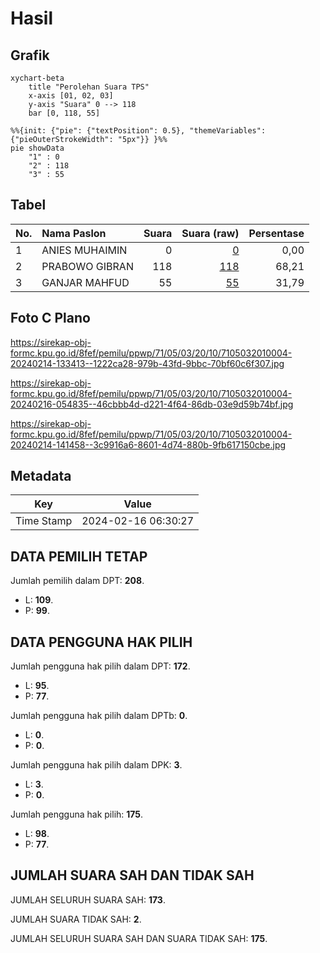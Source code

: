 # Hasil

## Grafik

```mermaid
xychart-beta
    title "Perolehan Suara TPS"
    x-axis [01, 02, 03]
    y-axis "Suara" 0 --> 118
    bar [0, 118, 55]
```

```mermaid
%%{init: {"pie": {"textPosition": 0.5}, "themeVariables": {"pieOuterStrokeWidth": "5px"}} }%%
pie showData
    "1" : 0
    "2" : 118
    "3" : 55
```

## Tabel

| No. | Nama Paslon    | Suara | Suara (raw) | Persentase |
|:--- |:-------------- | -----:| -----------:| ----------:|
| 1   | ANIES MUHAIMIN | 0     | [0][p-1]    | 0,00       |
| 2   | PRABOWO GIBRAN | 118   | [118][p-2]  | 68,21      |
| 3   | GANJAR MAHFUD  | 55    | [55][p-3]   | 31,79      |


[p-1]: https://github.com/gigit-pemilu/pemilu-2024-71-sulawesi-utara/blob/main/pilpres/hitung-suara/sub/71-sulawesi-utara/sub/05-minahasa-selatan/sub/03-ranoyapo/sub/2010-pontak/sub/004-tps/sub/paslon-1.txt
[p-2]: https://github.com/gigit-pemilu/pemilu-2024-71-sulawesi-utara/blob/main/pilpres/hitung-suara/sub/71-sulawesi-utara/sub/05-minahasa-selatan/sub/03-ranoyapo/sub/2010-pontak/sub/004-tps/sub/paslon-2.txt
[p-3]: https://github.com/gigit-pemilu/pemilu-2024-71-sulawesi-utara/blob/main/pilpres/hitung-suara/sub/71-sulawesi-utara/sub/05-minahasa-selatan/sub/03-ranoyapo/sub/2010-pontak/sub/004-tps/sub/paslon-3.txt

## Foto C Plano

https://sirekap-obj-formc.kpu.go.id/8fef/pemilu/ppwp/71/05/03/20/10/7105032010004-20240214-133413--1222ca28-979b-43fd-9bbc-70bf60c6f307.jpg

https://sirekap-obj-formc.kpu.go.id/8fef/pemilu/ppwp/71/05/03/20/10/7105032010004-20240216-054835--46cbbb4d-d221-4f64-86db-03e9d59b74bf.jpg

https://sirekap-obj-formc.kpu.go.id/8fef/pemilu/ppwp/71/05/03/20/10/7105032010004-20240214-141458--3c9916a6-8601-4d74-880b-9fb617150cbe.jpg


## Metadata

| Key        | Value               |
| ---------- | ------------------- |
| Time Stamp | 2024-02-16 06:30:27 |


## DATA PEMILIH TETAP

Jumlah pemilih dalam DPT: **208**.
 * L: **109**.
 * P: **99**.

## DATA PENGGUNA HAK PILIH

Jumlah pengguna hak pilih dalam DPT: **172**.
 * L: **95**.
 * P: **77**.

Jumlah pengguna hak pilih dalam DPTb: **0**.
 * L: **0**.
 * P: **0**.

Jumlah pengguna hak pilih dalam DPK: **3**.
 * L: **3**.
 * P: **0**.

Jumlah pengguna hak pilih: **175**.
 * L: **98**.
 * P: **77**.

## JUMLAH SUARA SAH DAN TIDAK SAH

JUMLAH SELURUH SUARA SAH: **173**.

JUMLAH SUARA TIDAK SAH: **2**.

JUMLAH SELURUH SUARA SAH DAN SUARA TIDAK SAH: **175**.


